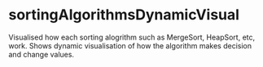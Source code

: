 # sortingAlgorithmsDynamicVisual
Visualised how each sorting alogrithm such as MergeSort, HeapSort, etc, work. Shows dynamic visualisation of how the algorithm makes decision and change values.
